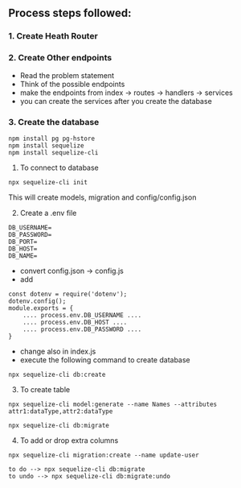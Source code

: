 ## Process steps followed:

### 1. Create Heath Router

### 2. Create Other endpoints

- Read the problem statement
- Think of the possible endpoints
- make the endpoints from index -> routes -> handlers -> services
- you can create the services after you create the database

### 3. Create the database

```
npm install pg pg-hstore
npm install sequelize
npm install sequelize-cli
```

1. To connect to database

```
npx sequelize-cli init
```

This will create models, migration and config/config.json

2. Create a .env file

```
DB_USERNAME=
DB_PASSWORD=
DB_PORT=
DB_HOST=
DB_NAME=
```

- convert config.json -> config.js
- add

```
const dotenv = require('dotenv');
dotenv.config();
module.exports = {
    .... process.env.DB_USERNAME ....
    .... process.env.DB_HOST ....
    .... process.env.DB_PASSWORD ....
}
```

- change also in index.js
- execute the following command to create database

```
npx sequelize-cli db:create
```

3. To create table

```
npx sequelize-cli model:generate --name Names --attributes attr1:dataType,attr2:dataType
```

```
npx sequelize-cli db:migrate
```

4. To add or drop extra columns

```
npx sequelize-cli migration:create --name update-user

to do --> npx sequelize-cli db:migrate
to undo --> npx sequelize-cli db:migrate:undo
```
